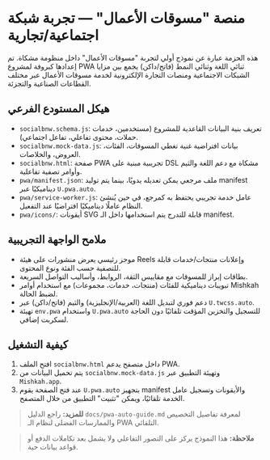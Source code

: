 # منصة "مسوقات الأعمال" — تجربة شبكة اجتماعية/تجارية

هذه الحزمة عبارة عن نموذج أولي لتجربة "مسوقات الأعمال" داخل منظومة مشكاة. تم إعدادها كبروفة لمشروع PWA ثنائي اللغة وثنائي النمط (فاتح/داكن) يجمع بين مزايا الشبكات الاجتماعية ومنصات التجارة الإلكترونية لخدمة مسوقات الأعمال عبر مختلف القطاعات الصناعية والتجزئة.

## هيكل المستودع الفرعي
- `socialbnw.schema.js`: تعريف بنية البيانات القاعدية للمشروع (مستخدمين، خدمات حملات، محتوى تفاعلي، تفاعل اجتماعي).
- `socialbnw.mock-data.js`: بيانات افتراضية غنية تغطي المسوقات، الفئات، العروض، والخلاصات.
- `socialbnw.html`: صفحة PWA تجريبية مبنية على DSL مشكاة مع دعم اللغة والثيم وأوامر تصفية تفاعلية.
- `pwa/manifest.json`: ملف مرجعي يمكن تعديله يدويًا، بينما يتم توليد manifest ديناميكيًا عبر `U.pwa.auto`.
- `pwa/service-worker.js`: عامل خدمة تجريبي يحتفظ به كمرجع، في حين يُنشئ النظام عاملًا ديناميكيًا افتراضيًا عند التفعيل.
- `pwa/icons/`: أيقونات SVG قابلة للتدرج يتم استخدامها داخل الـ manifest.

## ملامح الواجهة التجريبية
- موجز رئيسي يعرض منشورات على هيئة Reels وإعلانات منتجات/خدمات قابلة للتصفية حسب الفئة ونوع المحتوى.
- بطاقات إبراز للمسوقات مع مقاييس الثقة، الروابط، وأساليب التواصل السريعة.
- تبويبات ديناميكية للفئات (منتجات، خدمات، مجموعات) مع استخدام أوامر Mishkah لضبط الحالة.
- دعم فوري لتبديل اللغة (العربية/الإنجليزية) والثيم (فاتح/داكن) عبر `U.twcss.auto`.
- تهيئة `env.pwa` واستخدام `U.pwa.auto` للتسجيل والتخزين المؤقت تلقائيًا دون الحاجة لسكربت إضافي.

## كيفية التشغيل
1. افتح الملف `socialbnw.html` داخل متصفح يدعم PWA.
2. يتم تحميل البيانات من `socialbnw.mock-data.js` وتهيئة التطبيق عبر `Mishkah.app`.
3. عند فتح الصفحة يقوم `U.pwa.auto` بتجهيز manifest والأيقونات وتسجيل عامل الخدمة تلقائيًا، ويمكن "تثبيت" التطبيق من خلال المتصفح.

> **للمزيد:** راجع الدليل `docs/pwa-auto-guide.md` لمعرفة تفاصيل التخصيص والممارسات الفضلى لنظام الـ PWA التلقائي.

> **ملاحظة:** هذا النموذج يركز على التصور التفاعلي ولا يشمل بعد تكاملات الدفع أو قواعد بيانات حية.
